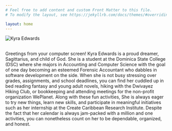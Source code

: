 ```yaml
---
# Feel free to add content and custom Front Matter to this file.
# To modify the layout, see https://jekyllrb.com/docs/themes/#overriding-theme-defaults

layout: home
---
```

![Kyra Edwards](https://i0.wp.com/createcaribbean.org/create/wp-content/uploads/2021/11/IMG_7456-scaled.jpeg?resize=1153%2C1536&ssl=1)

<div style="text-align: left">
<br/>
Greetings from your computer screen! Kyra Edwards is a proud dreamer, Sagittarius, and child of God. She is a student at the Dominica State College (DSC) where she majors in Accounting and Computer Science with the goal of one day becoming an esteemed Forensic Accountant who dabbles in software development on the side. When she is not busy stressing over grades, assignments, and school deadlines, you can find her cuddled up in bed reading fantasy and young adult novels, hiking with the Dwivayez Hiking Club, or bookkeeping and attending meetings for the non-profit organization WePlanet. Along with these fun activities, She is always eager to try new things, learn new skills, and participate in meaningful initiatives such as her internship at the Create Caribbean Research Institute. Despite the fact that her calendar is always jam-packed with a million and one activities, you can nonetheless count on her to be dependable, organized, and honest.
</div>
